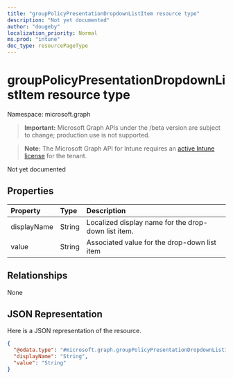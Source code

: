 ```yaml
---
title: "groupPolicyPresentationDropdownListItem resource type"
description: "Not yet documented"
author: "dougeby"
localization_priority: Normal
ms.prod: "intune"
doc_type: resourcePageType
---
```


# groupPolicyPresentationDropdownListItem resource type

Namespace: microsoft.graph

> **Important:** Microsoft Graph APIs under the /beta version are subject to change; production use is not supported.

> **Note:** The Microsoft Graph API for Intune requires an [active Intune license](https://go.microsoft.com/fwlink/?linkid=839381) for the tenant.

Not yet documented

## Properties
|Property|Type|Description|
|:---|:---|:---|
|displayName|String|Localized display name for the drop-down list item.|
|value|String|Associated value for the drop-down list item|

## Relationships
None

## JSON Representation
Here is a JSON representation of the resource.
<!-- {
  "blockType": "resource",
  "@odata.type": "microsoft.graph.groupPolicyPresentationDropdownListItem"
}
-->
``` json
{
  "@odata.type": "#microsoft.graph.groupPolicyPresentationDropdownListItem",
  "displayName": "String",
  "value": "String"
}
```



